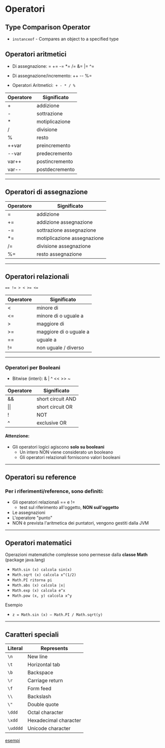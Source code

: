 # Operatori 

## Type Comparison Operator

* `instanceof` - Compares an object to a specified type


## Operatori aritmetici


* Di assegnazione: = += -= *= /= &= |= ^=
* Di assegnazione/incremento: ++ -- %=

* Operatori Aritmetici:` + - * / %`

| Operatore | Significato    |
| --------- | -------------- |
| +         | addizione      |
| \-        | sottrazione    |
| \*        | motiplicazione |
| /         | divisione      |
| %         | resto          |
| ++var     | preincremento   |
| \--var    | predecremento   |
| var++     | postincremento  |
| var--     | postdecremento  |

---

## Operatori di assegnazione 

| Operatore | Significato               |
| --------- | ------------------------- |
| \=        | addizione                |
| +=        | addizione assegnazione       |
| \-=       | sottrazione assegnazione    |
| \*=       | motiplicazione assegnazione |
| /=        | divisione assegnazione       |
| %=        | resto assegnazione      |

---


## Operatori relazionali
`== != > < >= <=`

| Operatore | Significato              |
| --------- | ------------------------ |
| <         | minore di                |
| <=        | minore di o uguale a    |
| \>        | maggiore di             |
| \>=       | maggiore di o uguale a |
| \==       | uguale a                 |
| !=        | non uguale / diverso     |


---


### Operatori per Booleani


* Bitwise (interi): & | ^ << >> ~

| Operatore | Significato       |
| --------- | ----------------- |
| &&        | short circuit AND |
| \|\|      | short circuit OR  |
| !         | NOT               |
| ^         | exclusive OR      |

#### Attenzione:

* Gli operatori logici agiscono **solo su booleani**
  * Un intero NON viene considerato un booleano
  * Gli operatori relazionali forniscono valori booleani

---


## Operatori su reference

### Per i riferimenti/reference, sono definiti:

* Gli operatori relazionali == e !=
  * test sul riferimento all'oggetto, **NON sull'oggetto**
* Le assegnazioni
* L'operatore "punto"
* NON è prevista l'aritmetica dei puntatori, vengono gestiti dalla JVM 

---


## Operatori matematici

 Operazioni matematiche complesse sono permesse dalla **classe Math** (package java.lang)

* `Math.sin (x) calcola sin(x)`
* `Math.sqrt (x) calcola x^(1/2)`
* `Math.PI ritorna pi`
* `Math.abs (x) calcola |x|`
* `Math.exp (x) calcola e^x`
* `Math.pow (x, y) calcola x^y`

Esempio

* `z = Math.sin (x) – Math.PI / Math.sqrt(y)`

---

## Caratteri speciali

Literal|Represents
---|---
`\n`|New line
`\t`|Horizontal tab
`\b`|Backspace
`\r`|Carriage return
`\f`|Form feed
`\\` |Backslash
`\"`|Double quote
`\ddd`|Octal character
`\xdd`|Hexadecimal character
`\udddd`|Unicode character

[esempi](https://github.com/maboglia/CorsoJava/tree/master/esempi/01_base/00_Foundations)

